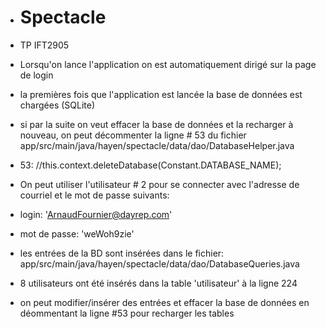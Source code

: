 - # Spectacle
- TP IFT2905

- Lorsqu'on lance l'application on est automatiquement dirigé sur la page de login
- la premières fois que l'application est lancée la base de données est chargées (SQLite)
- si par la suite on veut effacer la base de données et la recharger à nouveau, on peut décommenter la ligne # 53 du fichier app/src/main/java/hayen/spectacle/data/dao/DatabaseHelper.java

- 53:    //this.context.deleteDatabase(Constant.DATABASE_NAME);


- On peut utiliser l'utilisateur # 2 pour se connecter avec l'adresse de courriel et le mot de passe suivants: 
- login: 'ArnaudFournier@dayrep.com'
- mot de passe: 'weWoh9zie'

- les entrées de la BD sont insérées dans le fichier:  app/src/main/java/hayen/spectacle/data/dao/DatabaseQueries.java
- 8 utilisateurs ont été insérés dans la table 'utilisateur' à la ligne 224

- on peut modifier/insérer des entrées et effacer la base de données en déommentant la ligne #53 pour recharger les tables 

